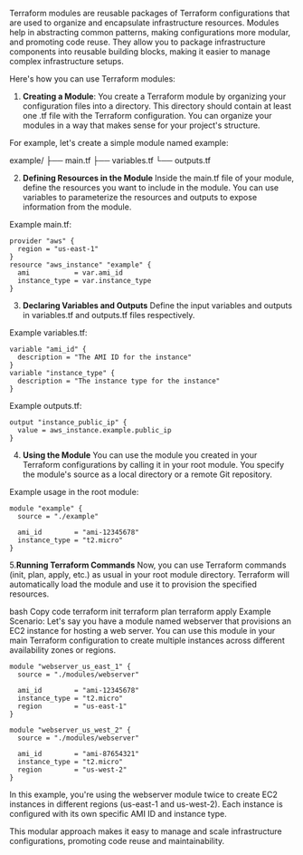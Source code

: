 Terraform modules are reusable packages of Terraform configurations that are used to organize and encapsulate infrastructure resources. 
Modules help in abstracting common patterns, making configurations more modular, and promoting code reuse. 
They allow you to package infrastructure components into reusable building blocks, making it easier to manage complex infrastructure setups.

Here's how you can use Terraform modules:

1. **Creating a Module**:
You create a Terraform module by organizing your configuration files into a directory. This directory should contain at least one .tf file with 
the Terraform configuration. You can organize your modules in a way that makes sense for your project's structure.

For example, let's create a simple module named example:

example/
  ├── main.tf
  ├── variables.tf
  └── outputs.tf

  
2. **Defining Resources in the Module**
Inside the main.tf file of your module, define the resources you want to include in the module. You can use variables to parameterize 
the resources and outputs to expose information from the module.

Example main.tf:

```
provider "aws" {
  region = "us-east-1"
}
resource "aws_instance" "example" {
  ami           = var.ami_id
  instance_type = var.instance_type
}
```
3. **Declaring Variables and Outputs**
Define the input variables and outputs in variables.tf and outputs.tf files respectively.

Example variables.tf:
```
variable "ami_id" {
  description = "The AMI ID for the instance"
}
variable "instance_type" {
  description = "The instance type for the instance"
}
```

Example outputs.tf:
```
output "instance_public_ip" {
  value = aws_instance.example.public_ip
}
```
4. **Using the Module**
You can use the module you created in your Terraform configurations by calling it in your root module. You specify the module's source as a 
local directory or a remote Git repository.

Example usage in the root module:

```
module "example" {
  source = "./example"

  ami_id        = "ami-12345678"
  instance_type = "t2.micro"
}
```
5.**Running Terraform Commands**
Now, you can use Terraform commands (init, plan, apply, etc.) as usual in your root module directory. Terraform will automatically load 
the module and use it to provision the specified resources.

bash
Copy code
terraform init
terraform plan
terraform apply
Example Scenario:
Let's say you have a module named webserver that provisions an EC2 instance for hosting a web server. You can use this module in your main 
Terraform configuration to create multiple instances across different availability zones or regions.

```
module "webserver_us_east_1" {
  source = "./modules/webserver"

  ami_id        = "ami-12345678"
  instance_type = "t2.micro"
  region        = "us-east-1"
}

module "webserver_us_west_2" {
  source = "./modules/webserver"

  ami_id        = "ami-87654321"
  instance_type = "t2.micro"
  region        = "us-west-2"
}
```
In this example, you're using the webserver module twice to create EC2 instances in different regions (us-east-1 and us-west-2). 
Each instance is configured with its own specific AMI ID and instance type.

This modular approach makes it easy to manage and scale infrastructure configurations, promoting code reuse and maintainability.
